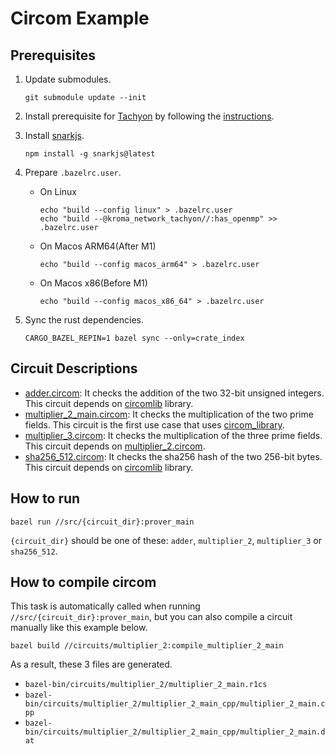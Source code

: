 # Circom Example

## Prerequisites

1. Update submodules.

   ```shell
   git submodule update --init
   ```

1. Install prerequisite for [Tachyon](https://github.com/kroma-network/tachyon/) by following the [instructions](https://github.com/kroma-network/tachyon/blob/main/docs/how_to_use/how_to_build.md#prerequisites).

1. Install [snarkjs](https://github.com/iden3/snarkjs).

   ```shell
   npm install -g snarkjs@latest
   ```

1. Prepare `.bazelrc.user`.

   - On Linux

      ```shell
      echo "build --config linux" > .bazelrc.user
      echo "build --@kroma_network_tachyon//:has_openmp" >> .bazelrc.user
      ```

   - On Macos ARM64(After M1)

      ```shell
      echo "build --config macos_arm64" > .bazelrc.user
      ```

   - On Macos x86(Before M1)

      ```shell
      echo "build --config macos_x86_64" > .bazelrc.user
      ```

1. Sync the rust dependencies.

   ```shell
   CARGO_BAZEL_REPIN=1 bazel sync --only=crate_index
   ```

## Circuit Descriptions

- [adder.circom](/circuits/adder/adder.circom): It checks the addition of the two 32-bit unsigned integers. This circuit depends on [circomlib](https://github.com/kroma-network/circomlib) library.
- [multiplier_2_main.circom](/circuits/multiplier_2/multiplier_2_main.circom): It checks the multiplication of the two prime fields. This circuit is the first use case that uses [circom_library](https://github.com/kroma-network/rules_circom?tab=readme-ov-file#circom_library).
- [multiplier_3.circom](/circuits/multiplier_3/multiplier_3.circom): It checks the multiplication of the three prime fields. This circuit depends on [multiplier_2.circom](/circuits/multiplier_2/multiplier_2.circom).
- [sha256_512.circom](/circuits/sha256_512/sha256_512.circom): It checks the sha256 hash of the two 256-bit bytes. This circuit depends on [circomlib](https://github.com/kroma-network/circomlib) library.

## How to run

```shell
bazel run //src/{circuit_dir}:prover_main
```

`{circuit_dir}` should be one of these: `adder`, `multiplier_2`, `multiplier_3` or `sha256_512`.

## How to compile circom

This task is automatically called when running `//src/{circuit_dir}:prover_main`, but you can also compile a circuit manually like this example below.

```shell
bazel build //circuits/multiplier_2:compile_multiplier_2_main
```

As a result, these 3 files are generated.

- `bazel-bin/circuits/multiplier_2/multiplier_2_main.r1cs`
- `bazel-bin/circuits/multiplier_2/multiplier_2_main_cpp/multiplier_2_main.cpp`
- `bazel-bin/circuits/multiplier_2/multiplier_2_main_cpp/multiplier_2_main.dat`
